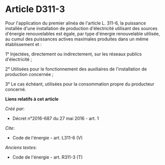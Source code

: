 # Article D311-3

Pour l'application du premier alinéa de l'article L. 311-6, la puissance installée d'une installation de production
d'électricité utilisant des sources d'énergie renouvelables est égale, par type d'énergie renouvelable utilisée, au cumul des
puissances actives maximales produites dans un même établissement et : 

1° Injectées, directement ou indirectement, sur les réseaux publics d'électricité ; 

2° Utilisées pour le fonctionnement des auxiliaires de l'installation de production concernée ; 

3° Le cas échéant, utilisées pour la consommation propre du producteur concerné.

**Liens relatifs à cet article**

_Créé par_:

  - Décret n°2016-687 du 27 mai 2016 - art. 1

_Cite_:

  - Code de l'énergie - art. L311-6 (V)

_Anciens textes_:

  - Code de l'énergie - art. R311-3 (T)
